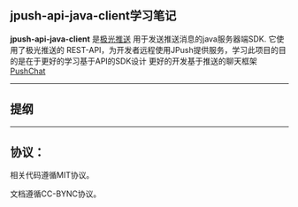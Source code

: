 jpush-api-java-client学习笔记
------
**jpush-api-java-client** 是[极光推送](https://www.jpush.cn/) 用于发送推送消息的java服务器端SDK.
它使用了极光推送的 REST-API，为开发者远程使用JPush提供服务，学习此项目的目的是在于更好的学习基于API的SDK设计
更好的开发基于推送的聊天框架[PushChat](https://github.com/superalsrk/PushChat)

----------

## 提纲




----------

## 协议：

相关代码遵循MIT协议。

文档遵循CC-BYNC协议。

